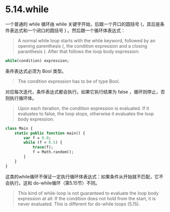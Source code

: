 # 5.14.while

一个普通的 while 循环由 while 关键字开始，后跟一个开口的圆括号 (，其后是条件表达式和一个闭口的圆括号 ) 。然后跟一个循环体表达式：

> A normal while loop starts with the while keyword, followed by an opening parenthesis (, the condition expression and a closing paranthesis ). After that follows the loop body expression:

```haxe
while(condition) expression; 
```

条件表达式必须为 Bool 类型。

> The condition expression has to be of type Bool.

对应每次迭代，条件表达式都会执行。如果它执行结果为 false ，循环则停止，否则执行循环体。

> Upon each iteration, the condition expression is evaluated. If it evaluates to false, the loop stops, otherwise it evaluates the loop body expression.

```haxe
class Main {
    static public function main() { 
        var f = 0.0; 
        while (f < 0.5) { 
            trace(f); 
            f = Math.random(); 
        } 
    }
} 
```

这类的while循环不保证一定执行循环体表达式：如果条件从开始就不匹配，它不会执行。这和 do-while循环（第5.15节）不同。

> This kind of while-loop is not guaranteed to evaluate the loop body expression at all: If the condition does not hold from the start, it is never evaluated. This is different for do-while loops (5.15).